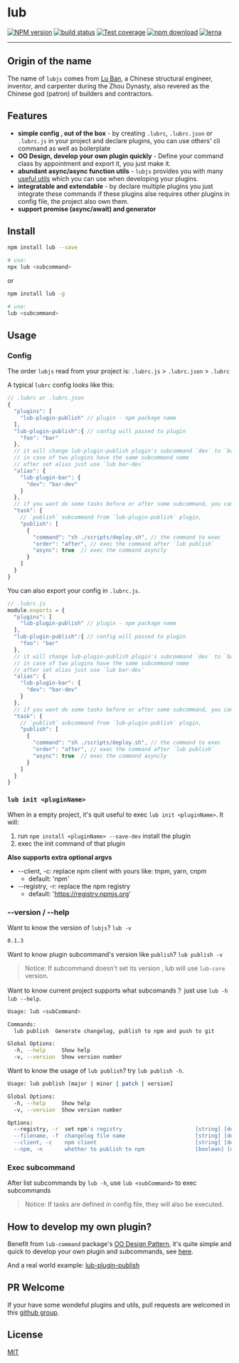 # lub

[![NPM version][npm-image]][npm-url]
[![build status][travis-image]][travis-url] 
[![Test coverage][codecov-image]][codecov-url] 
[![npm download][download-image]][download-url]
[![lerna](https://img.shields.io/badge/maintained%20with-lerna-cc00ff.svg)](https://lerna.js.org/)

[npm-image]: https://img.shields.io/npm/v/lub.svg?style=flat-square
[npm-url]: https://npmjs.org/package/lub
[travis-image]: https://img.shields.io/travis/lubjs/lub.svg?style=flat-square
[travis-url]: https://travis-ci.org/lubjs/lub
[codecov-image]: https://codecov.io/gh/lubjs/lub/branch/master/graph/badge.svg
[codecov-url]: https://codecov.io/gh/lubjs/lub
[download-image]: https://img.shields.io/npm/dm/lub.svg?style=flat-square
[download-url]: https://npmjs.org/package/lub

---

## Origin of the name

The name of `lubjs` comes from [Lu Ban](https://en.wikipedia.org/wiki/Lu_Ban), a Chinese structural engineer, inventor, and carpenter during the Zhou Dynasty, also revered as the Chinese god (patron) of builders and contractors.

## Features
- **simple config , out of the box** - by creating `.lubrc`, `.lubrc.json` or `.lubrc.js` in your project and declare plugins, you can use others' cli command as well as boilerplate
- **OO Design, develop your own plugin quickly** - Define your command class by appointment and export it, you just make it.
- **abundant async/async function utils** - `lubjs` provides you with many [useful utils](https://github.com/lubjs/lub/tree/master/packages/lub-api) which you can use when developing your plugins.
- **integratable and extendable** - by declare multiple plugins you just integrate these commands if these plugins alse requires other plugins in config file, the project also own them.
- **support promise (async/await) and generator**

## Install

```bash
npm install lub --save

# use:
npx lub <subcommand>
```

or

```bash
npm install lub -g

# use: 
lub <subcommand>
```

## Usage

### Config

The order `lubjs` read from your project is: `.lubrc.js` > `.lubrc.json` > `.lubrc`

A typical `lubrc` config looks like this:

```javascript
// .lubrc or .lubrc.json
{
  "plugins": [
    "lub-plugin-publish" // plugin - npm package name
  ],
  "lub-plugin-publish":{ // config will passed to plugin
    "foo": "bar"
  },
  // it will change lub-plugin-publish plugin's subcommand `dev` to `bar-dev`
  // in case of two plugins have the same subcommand name
  // after set alias just use `lub bar-dev`
  "alias": {
    "lub-plugin-bar": {
      "dev": "bar-dev"
    }
  },
  // if you want do some tasks before or after some subcommand, you can define your tasks
  "task": {
    // `publish` subcommand from `lub-plugin-publish` plugin,
    "publish": [
      {
        "command": "sh ./scripts/deploy.sh", // the command to exec
        "order": "after", // exec the command after `lub publish`
        "async": true  // exec the command asyncly
      }
    ]
  }
}
```

You can also export your config in `.lubrc.js`.

```javascript
// .lubrc.js
module.exports = {
  "plugins": [
    "lub-plugin-publish" // plugin - npm package name
  ],
  "lub-plugin-publish":{ // config will passed to plugin
    "foo": "bar"
  },
  // it will change lub-plugin-publish plugin's subcommand `dev` to `bar-dev`
  // in case of two plugins have the same subcommand name
  // after set alias just use `lub bar-dev`
  "alias": {
    "lub-plugin-bar": {
      "dev": "bar-dev"
    }
  },
  // if you want do some tasks before or after some subcommand, you can define your tasks
  "task": {
    // `publish` subcommand from `lub-plugin-publish` plugin,
    "publish": [
      {
        "command": "sh ./scripts/deploy.sh", // the command to exec
        "order": "after", // exec the command after `lub publish`
        "async": true  // exec the command asyncly
      }
    ]
  }
}
```

### `lub init <pluginName>`

When in a empty project, it's quit useful to exec `lub init <pluginName>`.
It will:
1. run `npm install <pluginName> --save-dev` install the plugin
2. exec the init command of that plugin

**Also supports extra optional argvs**
- --client, -c: replace npm client with yours like: tnpm, yarn, cnpm
  - default: 'npm'
- --registry, -r: replace the npm registry
  - default: 'https://registry.npmjs.org'

### --version / --help

Want to know the version of `lubjs`? `lub -v`

```bash
0.1.3
```

Want to know plugin subcommand's version like `publish`? `lub publish -v`

> Notice: If subcommand doesn't set its version ,  lub will use `lub-core` version.

Want to know current project supports what subcomands？ just use `lub -h` `lub --help`.

```bash
Usage: lub <subCommand>

Commands:
  lub publish  Generate changelog, publish to npm and push to git

Global Options:
  -h, --help     Show help                                            [boolean]
  -v, --version  Show version number                                  [boolean]
```

Want to know the usage of `lub publish`? try `lub publish -h`.
```bash
Usage: lub publish [major | minor | patch | version]

Global Options:
  -h, --help     Show help                                                                                     [boolean]
  -v, --version  Show version number                                                                           [boolean]

Options:
  --registry, -r  set npm's registry                       [string] [default: "https://registry.npmjs.org"]
  --filename, -f  changelog file name                      [string] [default: "CHANGELOG"]
  --client, -c    npm client                               [string] [default: "npm"]
  --npm, -n       whether to publish to npm                [boolean] [default: true]
```

### Exec subcommand

After list subcommands by `lub -h`, use `lub <subCommand>` to exec subcommands

> Notice: If tasks are defined in config file, they will also be executed.

## How to develop my own plugin? 

Benefit from `lub-command` package's [OO Design Pattern](https://en.wikipedia.org/wiki/Object-oriented_design), it's quite simple and quick to develop your own plugin and subcommands, see [here](https://github.com/lubjs/lub/tree/master/packages/lub-command).

And a real world example: [lub-plugin-publish](https://github.com/lubjs/lub-plugin-publish)

## PR Welcome

If your have some wondeful plugins and utils, pull requests are welcomed in this [github group](https://github.com/lubjs).


## License

[MIT](LICENSE)
